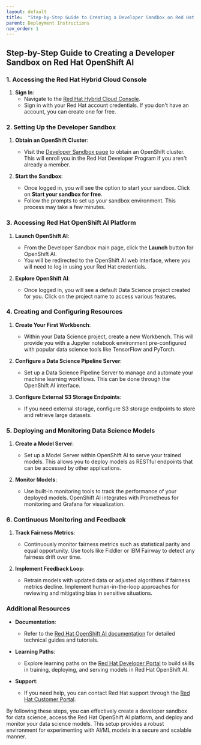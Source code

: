 ```yaml
---
layout: default
title:  "Step-by-Step Guide to Creating a Developer Sandbox on Red Hat OpenShift AI" 
parent: Deployment Instructions
nav_order: 1
---
```



## Step-by-Step Guide to Creating a Developer Sandbox on Red Hat OpenShift AI

### 1. Accessing the Red Hat Hybrid Cloud Console

1. **Sign In**:
   - Navigate to the [Red Hat Hybrid Cloud Console](https://console.redhat.com).
   - Sign in with your Red Hat account credentials. If you don't have an account, you can create one for free.

### 2. Setting Up the Developer Sandbox

1. **Obtain an OpenShift Cluster**:
   - Visit the [Developer Sandbox page](https://developers.redhat.com/developer-sandbox) to obtain an OpenShift cluster. This will enroll you in the Red Hat Developer Program if you aren't already a member.

2. **Start the Sandbox**:
   - Once logged in, you will see the option to start your sandbox. Click on **Start your sandbox for free**.
   - Follow the prompts to set up your sandbox environment. This process may take a few minutes.

### 3. Accessing Red Hat OpenShift AI Platform

1. **Launch OpenShift AI**:
   - From the Developer Sandbox main page, click the **Launch** button for OpenShift AI.
   - You will be redirected to the OpenShift AI web interface, where you will need to log in using your Red Hat credentials.

2. **Explore OpenShift AI**:
   - Once logged in, you will see a default Data Science project created for you. Click on the project name to access various features.

### 4. Creating and Configuring Resources

1. **Create Your First Workbench**:
   - Within your Data Science project, create a new Workbench. This will provide you with a Jupyter notebook environment pre-configured with popular data science tools like TensorFlow and PyTorch.

2. **Configure a Data Science Pipeline Server**:
   - Set up a Data Science Pipeline Server to manage and automate your machine learning workflows. This can be done through the OpenShift AI interface.

3. **Configure External S3 Storage Endpoints**:
   - If you need external storage, configure S3 storage endpoints to store and retrieve large datasets.

### 5. Deploying and Monitoring Data Science Models

1. **Create a Model Server**:
   - Set up a Model Server within OpenShift AI to serve your trained models. This allows you to deploy models as RESTful endpoints that can be accessed by other applications.

2. **Monitor Models**:
   - Use built-in monitoring tools to track the performance of your deployed models. OpenShift AI integrates with Prometheus for monitoring and Grafana for visualization.

### 6. Continuous Monitoring and Feedback

1. **Track Fairness Metrics**:
   - Continuously monitor fairness metrics such as statistical parity and equal opportunity. Use tools like Fiddler or IBM Fairway to detect any fairness drift over time.

2. **Implement Feedback Loop**:
   - Retrain models with updated data or adjusted algorithms if fairness metrics decline. Implement human-in-the-loop approaches for reviewing and mitigating bias in sensitive situations.

### Additional Resources

- **Documentation**:
  - Refer to the [Red Hat OpenShift AI documentation](https://access.redhat.com/documentation/en-us/red_hat_openshift_ai_self-managed/2.9/html-single/introduction_to_red_hat_openshift_ai/index) for detailed technical guides and tutorials.
  
- **Learning Paths**:
  - Explore learning paths on the [Red Hat Developer Portal](https://developers.redhat.com/products/red-hat-openshift-ai/getting-started) to build skills in training, deploying, and serving models in Red Hat OpenShift AI.

- **Support**:
  - If you need help, you can contact Red Hat support through the [Red Hat Customer Portal](https://access.redhat.com).

By following these steps, you can effectively create a developer sandbox for data science, access the Red Hat OpenShift AI platform, and deploy and monitor your data science models. This setup provides a robust environment for experimenting with AI/ML models in a secure and scalable manner.


